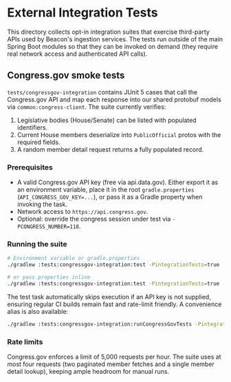 # External Integration Tests

This directory collects opt-in integration suites that exercise third-party APIs used by Beacon's
ingestion services. The tests run outside of the main Spring Boot modules so that they can be
invoked on demand (they require real network access and authenticated API calls).

## Congress.gov smoke tests

`tests/congressgov-integration` contains JUnit 5 cases that call the Congress.gov API and map each
response into our shared protobuf models via `common:congress-client`. The suite currently verifies:

1. Legislative bodies (House/Senate) can be listed with populated identifiers.
2. Current House members deserialize into `PublicOfficial` protos with the required fields.
3. A random member detail request returns a fully populated record.

### Prerequisites

- A valid Congress.gov API key (free via api.data.gov). Either export it as an environment variable,
  place it in the root `gradle.properties` (`API_CONGRESS_GOV_KEY=...`), or pass it as a Gradle
  property when invoking the task.
- Network access to `https://api.congress.gov`.
- Optional: override the congress session under test via `-PCONGRESS_NUMBER=118`.

### Running the suite

```bash
# Environment variable or gradle.properties
./gradlew :tests:congressgov-integration:test -PintegrationTests=true

# or pass properties inline
./gradlew :tests:congressgov-integration:test -PintegrationTests=true -PAPI_CONGRESS_GOV_KEY=your-key -PCONGRESS_NUMBER=118
```

The test task automatically skips execution if an API key is not supplied, ensuring regular CI builds
remain fast and rate-limit friendly. A convenience alias is also available:

```bash
./gradlew :tests:congressgov-integration:runCongressGovTests -PintegrationTests=true
```

### Rate limits

Congress.gov enforces a limit of 5,000 requests per hour. The suite uses at most four requests (two
paginated member fetches and a single member detail lookup), keeping ample headroom for manual runs.

